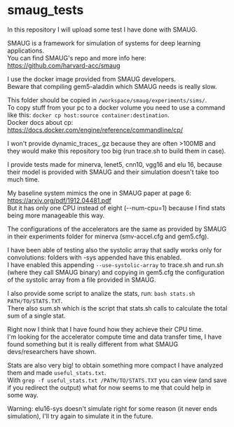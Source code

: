 # smaug\_tests

In this repository I will upload some test I have done with SMAUG.  

SMAUG is a framework for simulation of systems for deep learning applications.  
You can find SMAUG's repo and more info here: https://github.com/harvard-acc/smaug   

I use the docker image provided from SMAUG developers.  
Beware that compiling gem5-aladdin which SMAUG needs is really slow.  

This folder should be copied in `/workspace/smaug/experiments/sims/`.  
To copy stuff from your pc to a docker volume you need to use a command like this: `docker cp host:source container:destination`.   
Docker docs about cp: https://docs.docker.com/engine/reference/commandline/cp/    

I won't provide dynamic\_traces\_.gz because they are often >100MB and they would make this repository too big (run trace.sh to build them in case).  

I provide tests made for minerva, lenet5, cnn10, vgg16 and elu 16, because their model is provided with SMAUG and their simulation doesn't take too much time.  

My baseline system mimics the one in SMAUG paper at page 6: https://arxiv.org/pdf/1912.04481.pdf  
But it has only one CPU instead of eight (--num-cpu=1) because I find stats being more manageable this way.  

The configurations of the accelerators are the same as provided by SMAUG in their experiments folder for minerva (smv-accel.cfg and gem5.cfg).  

I have been able of testing also the systolic array that sadly works only for convolutions: folders with -sys appended have this enabled.  
I have enabled this appending `--use-systolic-array` to trace.sh and run.sh (where they call SMAUG binary) and copying in gem5.cfg the configuration of the systolic array from a file provided in SMAUG.

I also provide some script to analize the stats, run: `bash stats.sh PATH/TO/STATS.TXT`.  
There also sum.sh which is the script that stats.sh calls to calculate the total sum of a single stat.  

Right now I think that I have found how they achieve their CPU time.  
I'm looking for the accelerator compute time and data transfer time, I have found something but it is really different from what SMAUG devs/researchers have shown.  

Stats are also very big! to obtain something more compact I have analyzed them and made `useful_stats.txt`.  
With `grep -f useful_stats.txt /PATH/TO/STATS.TXT` you can view (and save if you redirect the output) what for now seems to me that could help in some way.

Warning: elu16-sys doesn't simulate right for some reason (it never ends simulation), I'll try again to simulate it in the future.
